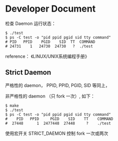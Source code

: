 # Developer Document

检查 Daemon 运行状态：

```shell
$ ./test
$ ps -C test -o "pid ppid pgid sid tty command"
# PID   PPID    PGID    SID  TT  COMMAND
# 24731    1   24730  24730   ?  ./test
```



reference： 《LINUX/UNIX系统编程手册》



## Strict Daemon

严格性的 daemon， PPID, PPID, PGID, SID 等同上，

非严格性的 daemon （只 fork 一次）, 如下：

```shell
$ make
$ ./test
$ ps -C test -o "pid ppid pgid sid tty command"
#    PID   PPID     PGID    SID    TT    COMMAND
#  27448      1  2477448  27448     ?    ./test
```

使用宏开关 STRICT_DAEMON 控制 fork 一次或两次








